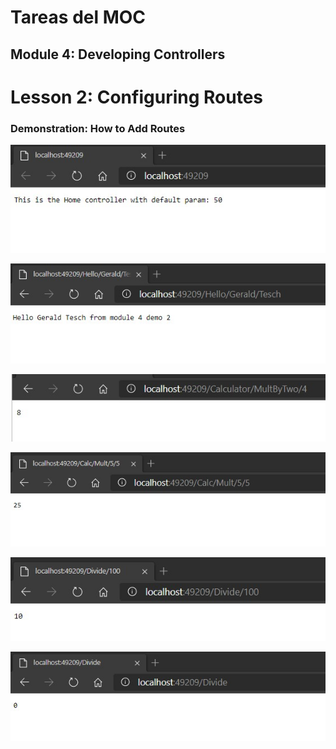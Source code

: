 # Tareas del MOC

## Module 4: Developing Controllers

# Lesson 2: Configuring Routes

### Demonstration: How to Add Routes



![](./img/Captura1.jpg)









![](./img/Captura2.jpg)





![](./img/Captura3.jpg)





![](./img/Captura4.jpg)



![](./img/Captura5.jpg)



![](./img/Captura6.jpg)